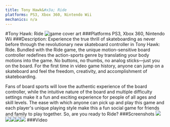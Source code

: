 ```yaml
---
title: Tony Hawk&#x3a; Ride
platforms: PS3, Xbox 360, Nintendo Wii
mechanics: n/a
---
```

#Tony Hawk: Ride
![game cover art](//images.igdb.com/igdb/image/upload/t_cover_big/dy0d0rrvty37agn2fg1m.jpg "Logo Title Text 1")
###Platforms
PS3, Xbox 360, Nintendo Wii
###Description:
Experience the true thrill of skateboarding as never before through the revolutionary new skateboard controller in Tony Hawk: Ride. Bundled with the Ride game, the unique motion-sensitive board controller redefines the action-sports genre by translating your body motions into the game. No buttons, no thumbs, no analog sticks—just you on the board. For the first time in video game history, anyone can jump on a skateboard and feel the freedom, creativity, and accomplishment of skateboarding.

Fans of board sports will love the authentic experience of the board controller, while the intuitive nature of the board and multiple difficulty settings make it a fun and exciting experience for people of all ages and skill levels. The ease with which anyone can pick up and play this game and each player's unique playing style make this a fun social game for friends and family to play together. So, are you ready to Ride?
###Screenshots
<a target="_blank" href="//images.igdb.com/igdb/image/upload/t_cover_big/whgh3uep08rrupfewzp4.jpg"><img src="//images.igdb.com/igdb/image/upload/t_thumb/whgh3uep08rrupfewzp4.jpg"/></a><a target="_blank" href="//images.igdb.com/igdb/image/upload/t_cover_big/jbrgj9cjjncm3dnfun5x.jpg"><img src="//images.igdb.com/igdb/image/upload/t_thumb/jbrgj9cjjncm3dnfun5x.jpg"/></a><a target="_blank" href="//images.igdb.com/igdb/image/upload/t_cover_big/gkpnoqhtls0mqg5xuxzs.jpg"><img src="//images.igdb.com/igdb/image/upload/t_thumb/gkpnoqhtls0mqg5xuxzs.jpg"/></a><a target="_blank" href="//images.igdb.com/igdb/image/upload/t_cover_big/enfthh8kc6aobtpzztkc.jpg"><img src="//images.igdb.com/igdb/image/upload/t_thumb/enfthh8kc6aobtpzztkc.jpg"/></a><a target="_blank" href="//images.igdb.com/igdb/image/upload/t_cover_big/xastgzgpowi4ipynofze.jpg"><img src="//images.igdb.com/igdb/image/upload/t_thumb/xastgzgpowi4ipynofze.jpg"/></a>
###Video

